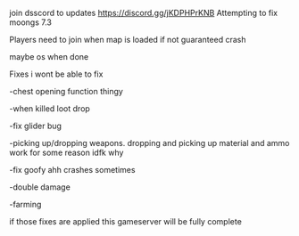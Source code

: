 join dsscord to updates https://discord.gg/jKDPHPrKNB
Attempting to fix moongs 7.3 

Players need to join when map is loaded if not guaranteed crash

maybe os when done

Fixes i wont be able to fix

-chest opening function thingy

-when killed loot drop

-fix glider bug

-picking up/dropping weapons. dropping and picking up material and ammo work for some reason idfk why

-fix goofy ahh crashes sometimes

-double damage

-farming

if those fixes are applied this gameserver will be fully complete 
